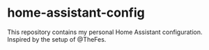 # home-assistant-config
This repository contains my personal Home Assistant configuration. Inspired by the setup of @TheFes.